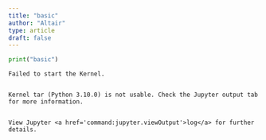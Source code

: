 ```yaml
---
title: "basic"
author: "Altair"
type: article
draft: false
--- 
```


```python
print("basic")
```


    Failed to start the Kernel. 


    Kernel tar (Python 3.10.0) is not usable. Check the Jupyter output tab for more information. 


    View Jupyter <a href='command:jupyter.viewOutput'>log</a> for further details.

